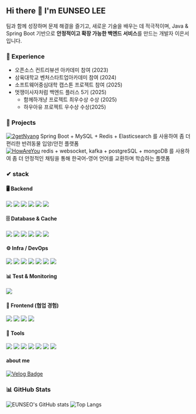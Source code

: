 ## Hi there 👋 I'm EUNSEO LEE
팀과 함께 성장하며 문제 해결을 즐기고, 새로운 기술을 배우는 데 적극적이며,
Java & Spring Boot 기반으로 **안정적이고 확장 가능한 백엔드 서비스**를 만드는 개발자 이은서 입니다.
### 🏅 Experience
- 오픈소스 컨트리뷰션 아카데미 참여 (2023)
- 삼육대학교 벤처스타트업아카데미 참여 (2024)
- 소프트웨어중심대학 캡스톤 프로젝트 참여 (2025)
- 멋쟁이사자처럼 백엔드 플러스 5기 (2025)
  - 함께하개냥 프로젝트 최우수상 수상 (2025)
  - 하우아유 프로젝트 우수상 수상(2025)

### 🚀 Projects
[![2getNyang](https://img.shields.io/badge/2getNyang-FFE400?style=for-the-badge&logo=github&logoColor=white)](https://github.com/2getNyang/server)   Spring Boot + MySQL + Redis + Elasticsearch 를 사용하여 좀 더 편리한 반려동물 입양/안전 플랫폼  
[![HowAreYou](https://img.shields.io/badge/HowAreYou-7F50FD?style=for-the-badge&logo=github&logoColor=white)](https://github.com/ImFineThxAndYou/server) redis + websocket, kafka + postgreSQL + mongoDB 를 사용하여 좀 더 안정적인 채팅을 통해 한국어-영어 언어를 교환하며 학습하는 플랫폼 


### ✔ stack
#### 🖥️ Backend
<img src="https://img.shields.io/badge/Java-007396?style=for-the-badge&logo=openjdk&logoColor=white"/> <img src="https://img.shields.io/badge/SpringBoot-6DB33F?style=for-the-badge&logo=springboot&logoColor=white"/> <img src="https://img.shields.io/badge/SpringSecurity-6DB33F?style=for-the-badge&logo=springsecurity&logoColor=white"/> <img src="https://img.shields.io/badge/SpringDataJPA-6DB33F?style=for-the-badge&logo=hibernate&logoColor=white"/> <img src="https://img.shields.io/badge/WebSocket-333333?style=for-the-badge&logo=socketdotio&logoColor=white"/>  <img src="https://img.shields.io/badge/SpringBatch-6DB33F?style=for-the-badge&logo=spring&logoColor=white"/>

#### 🗄️ Database & Cache
<img src="https://img.shields.io/badge/MySQL-4479A1?style=for-the-badge&logo=mysql&logoColor=white"/> <img src="https://img.shields.io/badge/PostgreSQL-4169E1?style=for-the-badge&logo=postgresql&logoColor=white"/> <img src="https://img.shields.io/badge/Redis-DC382D?style=for-the-badge&logo=redis&logoColor=white"/> <img src="https://img.shields.io/badge/MongoDB-47A248?style=for-the-badge&logo=mongodb&logoColor=white"/> <img src="https://img.shields.io/badge/AWS%20S3-569A31?style=for-the-badge&logo=amazons3&logoColor=white"/> <img src="https://img.shields.io/badge/AWS%20RDS-527FFF?style=for-the-badge&logo=amazonrds&logoColor=white"/> 

#### ⚙️ Infra / DevOps
<img src="https://img.shields.io/badge/Docker-2496ED?style=for-the-badge&logo=docker&logoColor=white"/> <img src="https://img.shields.io/badge/Nginx-009639?style=for-the-badge&logo=nginx&logoColor=white"/>
<img src="https://img.shields.io/badge/Jenkins-D24939?style=for-the-badge&logo=jenkins&logoColor=white"/> <img src="https://img.shields.io/badge/AWS%20EC2-FF9900?style=for-the-badge&logo=amazonec2&logoColor=white"/>
<img src="https://img.shields.io/badge/Grafana-F46800?style=for-the-badge&logo=grafana&logoColor=white"/> <img src="https://img.shields.io/badge/Elasticsearch-005571?style=for-the-badge&logo=elasticsearch&logoColor=white"/>
<img src="https://img.shields.io/badge/Kibana-005571?style=for-the-badge&logo=kibana&logoColor=white"/> 
#### 📊 Test & Monitoring
<img src="https://img.shields.io/badge/k6-7D64FF?style=for-the-badge&logo=k6&logoColor=white"/>

#### 🎨 Frontend (협업 경험)
<img src="https://img.shields.io/badge/JavaScript-F7DF1E?style=for-the-badge&logo=javascript&logoColor=black"/> <img src="https://img.shields.io/badge/TypeScript-3178C6?style=for-the-badge&logo=typescript&logoColor=white"/> <img src="https://img.shields.io/badge/React-61DAFB?style=for-the-badge&logo=react&logoColor=white"/> <img src="https://img.shields.io/badge/TailwindCSS-06B6D4?style=for-the-badge&logo=tailwindcss&logoColor=white"/>


#### 🔧 Tools
<img src="https://img.shields.io/badge/IntelliJIDEA-000000?style=for-the-badge&logo=intellijidea&logoColor=white"/> <img src="https://img.shields.io/badge/DataGrip-000000?style=for-the-badge&logo=datagrip&logoColor=white"/> <img src="https://img.shields.io/badge/MySQLWorkbench-4479A1?style=for-the-badge&logo=mysql&logoColor=white"/>
<img src="https://img.shields.io/badge/Git-F05032?style=for-the-badge&logo=git&logoColor=white"/>
<img src="https://img.shields.io/badge/GitHub-181717?style=for-the-badge&logo=github&logoColor=white"/>
<img src="https://img.shields.io/badge/Notion-000000?style=for-the-badge&logo=notion&logoColor=white"/>
<img src="https://img.shields.io/badge/Figma-F24E1E?style=for-the-badge&logo=figma&logoColor=white"/>

#### about me

 [![Velog Badge](https://img.shields.io/badge/Velog-20C997?style=flat-square&logo=Velog&logoColor=white&link=https://velog.io/@baeyuna97)](https://velog.io/@y949512/posts)


### 📊 GitHub Stats
![EUNSEO's GitHub stats](https://github-readme-stats.vercel.app/api?username=ieunseo&show_icons=true&theme=radical)
![Top Langs](https://github-readme-stats.vercel.app/api/top-langs/?username=ieunseo&layout=compact&theme=radical)
